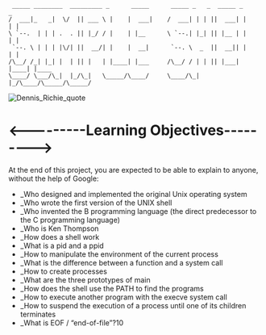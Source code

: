 ```
 _____ ________  _________ _      _____      _____ _   _  _____ _      _     
/  ___|_   _|  \/  || ___ \ |    |  ___|    /  ___| | | ||  ___| |    | |    
\ `--.  | | | .  . || |_/ / |    | |__      \ `--.| |_| || |__ | |    | |    
 `--. \ | | | |\/| ||  __/| |    |  __|      `--. \  _  ||  __|| |    | |    
/\__/ /_| |_| |  | || |   | |____| |___     /\__/ / | | || |___| |____| |____
\____/ \___/\_|  |_/\_|   \_____/\____/     \____/\_| |_/\____/\_____/\_____/
```
![Dennis_Richie_quote](https://i.ibb.co/DCvK9r7/Untitled.png)
# <---------Learning Objectives--------->
At the end of this project, you are expected to be able to explain to anyone, without the help of Google:
* _Who designed and implemented the original Unix operating system
* _Who wrote the first version of the UNIX shell
* _Who invented the B programming language (the direct predecessor to the C programming language)
* _Who is Ken Thompson
* _How does a shell work
* _What is a pid and a ppid
* _How to manipulate the environment of the current process
* _What is the difference between a function and a system call
* _How to create processes
* _What are the three prototypes of main
* _How does the shell use the PATH to find the programs
* _How to execute another program with the execve system call
* _How to suspend the execution of a process until one of its children terminates
* _What is EOF / “end-of-file”?10
